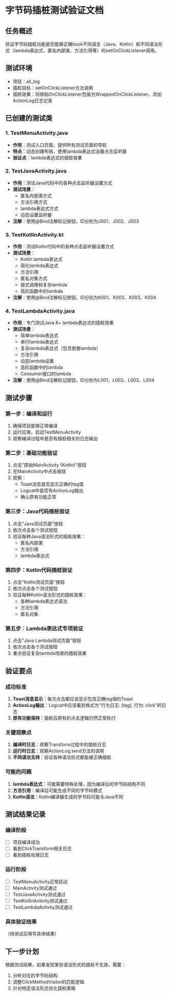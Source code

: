 # 字节码插桩测试验证文档

## 任务概述
验证字节码插桩功能是否能够正确hook不同语言（Java、Kotlin）和不同语法形式（lambda表达式、匿名内部类、方法引用等）的setOnClickListener调用。

## 测试环境
- 项目：all_log
- 插桩目标：setOnClickListener方法调用
- 插桩效果：将原始OnClickListener包装为WrappedOnClickListener，添加ActionLog日志记录

## 已创建的测试类

### 1. TestMenuActivity.java
- **作用**：测试入口页面，提供所有测试页面的导航
- **特点**：动态创建布局，使用lambda表达式设置点击监听器
- **验证点**：lambda表达式的插桩效果

### 2. TestJavaActivity.java  
- **作用**：测试Java代码中的各种点击监听器设置方式
- **测试场景**：
  - 匿名内部类方式
  - 方法引用方式  
  - lambda表达式方式
  - 动态设置监听器
- **注解**：使用@Bind注解标记按钮，ID分别为J001、J002、J003

### 3. TestKotlinActivity.kt
- **作用**：测试Kotlin代码中的各种点击监听器设置方式
- **测试场景**：
  - Kotlin lambda表达式
  - 简化lambda表达式
  - 方法引用
  - 匿名对象方式
  - 链式调用和复杂lambda
  - 高阶函数中的lambda
- **注解**：使用@Bind注解标记按钮，ID分别为K001、K002、K003、K004

### 4. TestLambdaActivity.java
- **作用**：专门测试Java 8+ lambda表达式的插桩效果
- **测试场景**：
  - 简单lambda表达式
  - 单行lambda表达式
  - 复杂lambda表达式（包含嵌套lambda）
  - 方法引用
  - 动态lambda设置
  - 高阶函数中的lambda
  - Consumer接口的lambda
- **注解**：使用@Bind注解标记按钮，ID分别为L001、L002、L003、L004

## 测试步骤

### 第一步：编译和运行
1. 确保项目能够正常编译
2. 运行应用，启动TestMenuActivity
3. 观察编译过程中是否有插桩相关的日志输出

### 第二步：基础功能验证
1. 点击"原始MainActivity (Kotlin)"按钮
2. 在MainActivity中点击按钮
3. 观察：
   - Toast消息是否显示正确的tag值
   - Logcat中是否有ActionLog输出
   - 确认原有功能正常

### 第三步：Java代码插桩验证
1. 点击"Java测试页面"按钮
2. 依次点击各个测试按钮
3. 验证每种Java语法形式的插桩效果：
   - 匿名内部类
   - 方法引用
   - lambda表达式

### 第四步：Kotlin代码插桩验证
1. 点击"Kotlin测试页面"按钮
2. 依次点击各个测试按钮
3. 验证每种Kotlin语法形式的插桩效果：
   - 各种lambda表达式语法
   - 方法引用
   - 匿名对象

### 第五步：Lambda表达式专项验证
1. 点击"Java Lambda测试页面"按钮
2. 依次点击各个测试按钮
3. 重点验证复杂lambda场景的插桩效果

## 验证要点

### 成功标准
1. **Toast消息显示**：每次点击都应该显示包含正确tag值的Toast
2. **ActionLog输出**：Logcat中应该看到格式为"行为日志: [tag], 行为: click"的日志
3. **原有功能保持**：插桩后原有的点击逻辑仍然正常执行

### 关键观察点
1. **编译时日志**：观察Transform过程中的插桩日志
2. **运行时日志**：观察ActionLog.send方法的调用
3. **不同语法支持**：验证各种语法形式都能被正确插桩

### 可能的问题
1. **lambda表达式**：可能需要特殊处理，因为编译后的字节码结构不同
2. **方法引用**：编译后可能生成不同的字节码模式
3. **Kotlin语法**：Kotlin编译器生成的字节码可能与Java不同

## 测试结果记录

### 编译阶段
- [ ] 项目编译成功
- [ ] 看到ClickTransform相关日志
- [ ] 看到插桩处理日志

### 运行阶段
- [ ] TestMenuActivity正常启动
- [ ] MainActivity测试通过
- [ ] TestJavaActivity测试通过
- [ ] TestKotlinActivity测试通过  
- [ ] TestLambdaActivity测试通过

### 具体验证结果
（待测试后填写具体结果）

## 下一步计划
根据测试结果，如果发现某些语法形式的插桩不生效，需要：
1. 分析对应的字节码结构
2. 调整ClickMethodVisitor的匹配逻辑
3. 针对特定语法形式优化插桩策略
